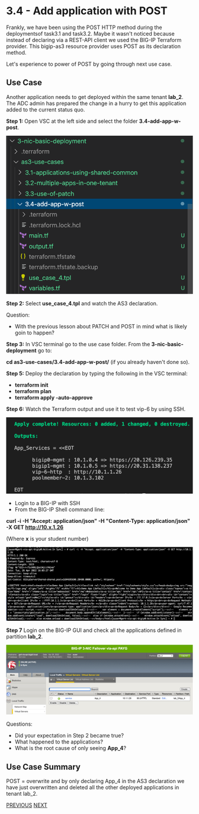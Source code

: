 # 3.4 - Add application with POST

Frankly, we have been using the POST HTTP method during the deploymentsof task3.1 and task3.2. Maybe it wasn't noticed because instead of declaring via a REST-API client we used the BIG-IP Terraform provider. This bigip-as3 resource provider uses POST as its declaration method.

Let's experience to power of POST by going through next use case.

## Use Case
Another application needs to get deployed within the same tenant **lab_2**. The ADC admin has prepared the change in a hurry to get this application added to the current status quo.

**Step 1:** Open VSC at the left side and select the folder **3.4-add-app-w-post**.

![](../png/module3/task3_4_p1.png)

**Step 2:** Select **use_case_4.tpl** and watch the AS3 declaration.

Question:
* With the previous lesson about PATCH and POST in mind what is likely goin to happen?

**Step 3:** In VSC terminal go to the use case folder. From the **3-nic-basic-deployment** go to:

**cd as3-use-cases/3.4-add-app-w-post/** (if you already haven't done so).

**Step 5:** Deploy the declaration by typing the following in the VSC terminal:

* **terraform init**
* **terraform plan**
* **terraform apply -auto-approve**

**Step 6:** Watch the Terraform output and use it to test vip-6 by using SSH.

![](../png/module3/task3_4_p2.png)

* Login to a BIG-IP with SSH
* From the BIG-IP Shell command line:

**curl -i -H "Accept: application/json" -H "Content-Type: application/json" -X GET http://10.x.1.26**

(Where **x** is your student number)

![](../png/module3/task3_4_p3.png)

**Step 7** Login on the BIG-IP GUI and check all the applications defined in partition **lab_2**.

![](../png/module3/task3_4_p4.png)

Questions:
* Did your expectation in Step 2 became true?
* What happened to the applications?
* What is the root cause of only seeing **App_4**?

## Use Case Summary
POST = overwrite and by only declaring App_4 in the AS3 declaration we have just overwritten and deleted all the other deployed applications in tenant lab_2.

[PREVIOUS](../module_3/tas3_3.md)      [NEXT](../module_3/task3_5.md)
